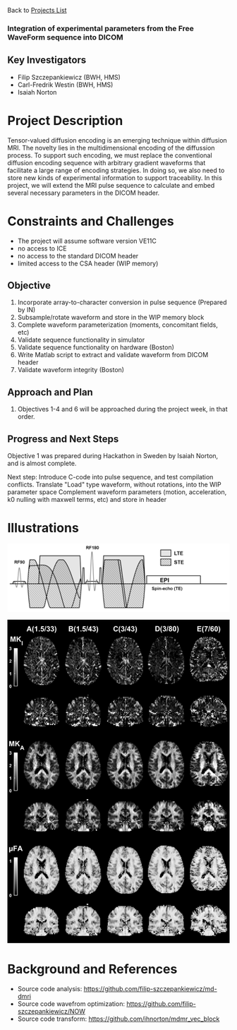 Back to [Projects List](../../README.md#ProjectsList)

### Integration of experimental parameters from the Free WaveForm sequence into DICOM
## Key Investigators

- Filip Szczepankiewicz (BWH, HMS)
- Carl-Fredrik Westin (BWH, HMS)
- Isaiah Norton


# Project Description
Tensor-valued diffusion encoding is an emerging technique within diffusion MRI. The novelty lies in the multidimensional encoding of the diffussion process.
To support such encoding, we must replace the conventional diffusion encoding sequence with arbitrary gradient waveforms that facilitate a large range of encoding strategies. 
In doing so, we also need to store new kinds of experimental information to support traceability. In this project, we will extend the MRI pulse sequence to calculate and embed several necessary parameters in the DICOM header.

# Constraints and Challenges
- The project will assume software version VE11C
- no access to ICE
- no access to the standard DICOM header
- limited access to the CSA header (WIP memory)

## Objective

1. Incorporate array-to-character conversion in pulse sequence (Prepared by IN)
1. Subsample/rotate waveform and store in the WIP memory block
1. Complete waveform parameterization (moments, concomitant fields, etc)
1. Validate sequence functionality in simulator
1. Validate sequence functionality on hardware (Boston)
1. Write Matlab script to extract and validate waveform from DICOM header
1. Validate waveform integrity (Boston)

## Approach and Plan

1. Objectives 1-4 and 6 will be approached during the project week, in that order.

## Progress and Next Steps

Objective 1 was prepared during Hackathon in Sweden by Isaiah Norton, and is almost complete.

Next step: 
Introduce C-code into pulse sequence, and test compilation conflicts. 
Translate "Load" type waveform, without rotations, into the WIP parameter space
Complement waveform parameters (motion, acceleration, k0 nulling with maxwell terms, etc) and store in header


# Illustrations

![Example waveform that compares a conventional Stejskal-Tanner experiment (gray) to freely modulated gradient waveforms that produce spherical tensor encoding.](seq.png)

![Parameters supported by tensor-valued diffusion encoding at multiple MRI systems](pars.png)

# Background and References

<!--Use this space for information that may help people better understand your project, like links to papers, source code, or data.-->

- Source code analysis: https://github.com/filip-szczepankiewicz/md-dmri
- Source code wavefrom optimization: https://github.com/filip-szczepankiewicz/NOW
- Source code transform: https://github.com/ihnorton/mdmr_vec_block
